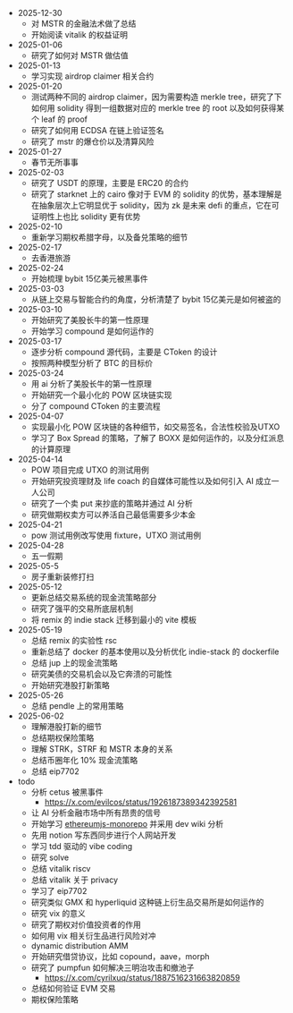 - 2025-12-30
	- 对 MSTR 的金融法术做了总结
	- 开始阅读 vitalik 的权益证明
- 2025-01-06
	- 研究了如何对 MSTR 做估值
- 2025-01-13
	- 学习实现 airdrop claimer 相关合约
- 2025-01-20
	- 测试两种不同的 airdrop claimer，因为需要构造 merkle tree，研究了下如何用 solidity 得到一组数据对应的 merkle tree 的 root 以及如何获得某个 leaf 的 proof
	- 研究了如何用 ECDSA 在链上验证签名
	- 研究了 mstr 的爆仓价以及清算风险
- 2025-01-27
	- 春节无所事事
- 2025-02-03
	- 研究了 USDT 的原理，主要是 ERC20 的合约
	- 研究了 starknet 上的 cairo 像对于 EVM 的 solidity 的优势，基本理解是在抽象层次上它明显优于 solidity，因为 zk 是未来 defi 的重点，它在可证明性上也比 solidity 更有优势
- 2025-02-10
	- 重新学习期权希腊字母，以及备兑策略的细节
- 2025-02-17
	- 去香港旅游
- 2025-02-24
	- 开始梳理 bybit 15亿美元被黑事件
- 2025-03-03
	- 从链上交易与智能合约的角度，分析清楚了 bybit 15亿美元是如何被盗的
- 2025-03-10
	- 开始研究了美股长牛的第一性原理
	- 开始学习 compound 是如何运作的
- 2025-03-17
	- 逐步分析 compound 源代码，主要是 CToken 的设计
	- 按照两种模型分析了 BTC 的目标价
- 2025-03-24
	- 用 ai 分析了美股长牛的第一性原理
	- 开始研究一个最小化的 POW 区块链实现
	- 分了 compound CToken 的主要流程
- 2025-04-07
	- 实现最小化 POW 区块链的各种细节，如交易签名，合法性校验及UTXO
	- 学习了 Box Spread 的策略，了解了 BOXX 是如何运作的，以及分红派息的计算原理
- 2025-04-14
	- POW 项目完成 UTXO 的测试用例
	- 开始研究投资理财及 life coach 的自媒体可能性以及如何引入 AI 成立一人公司
	- 研究了一个卖 put 来抄底的策略并通过 AI 分析
	- 研究做期权卖方可以养活自己最低需要多少本金
- 2025-04-21
	- pow 测试用例改写使用 fixture，UTXO 测试用例
- 2025-04-28
	- 五一假期
- 2025-05-5
	- 房子重新装修打扫
- 2025-05-12
	- 更新总结交易系统的现金流策略部分
	- 研究了强平的交易所底层机制
	- 将 remix 的 indie stack 迁移到最小的 vite 模板
- 2025-05-19
	- 总结 remix 的实验性 rsc
	- 重新总结了 docker 的基本使用以及分析优化 indie-stack 的 dockerfile
	- 总结 jup 上的现金流策略
	- 研究美债的交易机会以及它奔溃的可能性
	- 开始研究港股打新策略
- 2025-05-26
	- 总结 pendle 上的常用策略
- 2025-06-02
	- 理解港股打新的细节
	- 总结期权保险策略
	- 理解 STRK，STRF 和 MSTR 本身的关系
	- 总结币圈年化 10% 现金流策略
	- 总结 eip7702
- todo
	- 分析 cetus 被黑事件
		- https://x.com/evilcos/status/1926187389342392581
	- 让 AI 分析金融市场中所有昂贵的信号
	- 开始学习 [ethereumjs-monorepo](https://github.com/ethereumjs/ethereumjs-monorepo) 并采用 dev wiki 分析
	- 先用 notion 写东西同步进行个人网站开发
	- 学习 tdd 驱动的 vibe coding
	- 研究 solve
	- 总结 vitalik riscv
	- 总结 vitalik 关于 privacy
	- 学习了 eip7702
	- 研究类似 GMX 和 hyperliquid 这种链上衍生品交易所是如何运作的
	- 研究 vix 的意义
	- 研究了期权对价值投资者的作用
	- 如何用 vix 相关衍生品进行风险对冲
	- dynamic distribution AMM
	- 开始研究借贷协议，比如 copound，aave，morph
	- 研究了 pumpfun 如何解决三明治攻击和撤池子
		- https://x.com/cyrilxuq/status/1887516231663820859
	- 总结如何验证 EVM 交易
	- 期权保险策略